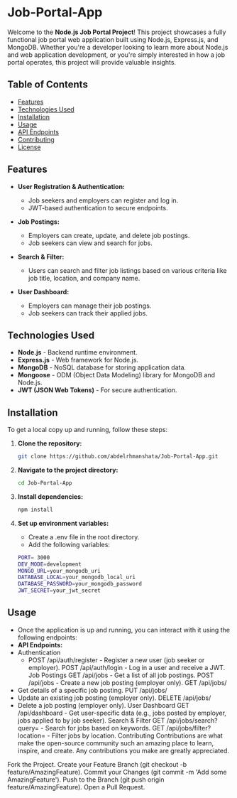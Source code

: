 # Job-Portal-App

Welcome to the **Node.js Job Portal Project**! This project showcases a fully functional job portal web application built using Node.js, Express.js, and MongoDB. Whether you're a developer looking to learn more about Node.js and web application development, or you're simply interested in how a job portal operates, this project will provide valuable insights.

## Table of Contents

- [Features](#features)
- [Technologies Used](#technologies-used)
- [Installation](#installation)
- [Usage](#usage)
- [API Endpoints](#api-endpoints)
- [Contributing](#contributing)
- [License](#license)

## Features

- **User Registration & Authentication:**
  - Job seekers and employers can register and log in.
  - JWT-based authentication to secure endpoints.
  
- **Job Postings:**
  - Employers can create, update, and delete job postings.
  - Job seekers can view and search for jobs.

- **Search & Filter:**
  - Users can search and filter job listings based on various criteria like job title, location, and company name.

- **User Dashboard:**
  - Employers can manage their job postings.
  - Job seekers can track their applied jobs.

## Technologies Used

- **Node.js** - Backend runtime environment.
- **Express.js** - Web framework for Node.js.
- **MongoDB** - NoSQL database for storing application data.
- **Mongoose** - ODM (Object Data Modeling) library for MongoDB and Node.js.
- **JWT (JSON Web Tokens)** - For secure authentication.

## Installation

To get a local copy up and running, follow these steps:

1. **Clone the repository:**
   ```bash
   git clone https://github.com/abdelrhmanshata/Job-Portal-App.git
   ```
   
2. **Navigate to the project directory:**
   ```bash
   cd Job-Portal-App
   ```

3. **Install dependencies:**
   ```bash
   npm install
   ```

4. **Set up environment variables:**
   - Create a .env file in the root directory.
   - Add the following variables:

   ```bash
   PORT= 3000
   DEV_MODE=development
   MONGO_URL=your_mongodb_uri
   DATABASE_LOCAL=your_mongodb_local_uri
   DATABASE_PASSWORD=your_mongodb_password
   JWT_SECRET=your_jwt_secret
   ```

## Usage
- Once the application is up and running, you can interact with it using the following endpoints:
- **API Endpoints:**
- Authentication
  - POST /api/auth/register - Register a new user (job seeker or employer).
POST /api/auth/login - Log in a user and receive a JWT.
Job Postings
GET /api/jobs - Get a list of all job postings.
POST /api/jobs - Create a new job posting (employer only).
GET /api/jobs/
- Get details of a specific job posting.
PUT /api/jobs/
- Update an existing job posting (employer only).
DELETE /api/jobs/
- Delete a job posting (employer only).
User Dashboard
GET /api/dashboard - Get user-specific data (e.g., jobs posted by employer, jobs applied to by job seeker).
Search & Filter
GET /api/jobs/search?query= - Search for jobs based on keywords.
GET /api/jobs/filter?location= - Filter jobs by location.
Contributing
Contributions are what make the open-source community such an amazing place to learn, inspire, and create. Any contributions you make are greatly appreciated.

Fork the Project.
Create your Feature Branch (git checkout -b feature/AmazingFeature).
Commit your Changes (git commit -m 'Add some AmazingFeature').
Push to the Branch (git push origin feature/AmazingFeature).
Open a Pull Request.
   

